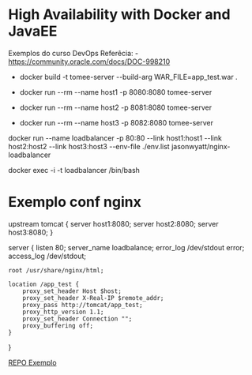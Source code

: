 # High Availability with Docker and JavaEE

Exemplos do curso DevOps 
Referêcia:
    - https://community.oracle.com/docs/DOC-998210

- docker build -t tomee-server --build-arg WAR_FILE=app_test.war .

- docker run --rm --name host1 -p 8080:8080 tomee-server
- docker run --rm --name host2 -p 8081:8080 tomee-server
- docker run --rm --name host3 -p 8082:8080 tomee-server
	
docker run --name loadbalancer -p 80:80 --link host1:host1 --link host2:host2 --link host3:host3 --env-file ./env.list jasonwyatt/nginx-loadbalancer

docker exec -i -t loadbalancer /bin/bash


#  Exemplo conf nginx
upstream tomcat {
    server host1:8080;
    server host2:8080;
    server host3:8080;
}

server {
    listen 80;
    server_name loadbalance;
    error_log /dev/stdout error;
    access_log /dev/stdout;

    root /usr/share/nginx/html;

    location /app_test {
        proxy_set_header Host $host;
        proxy_set_header X-Real-IP $remote_addr;
        proxy_pass http://tomcat/app_test;
        proxy_http_version 1.1;
        proxy_set_header Connection "";
        proxy_buffering off;
    }
}

[REPO Exemplo](https://github.com/eldermoraes/ha-dockerjavaee.git)